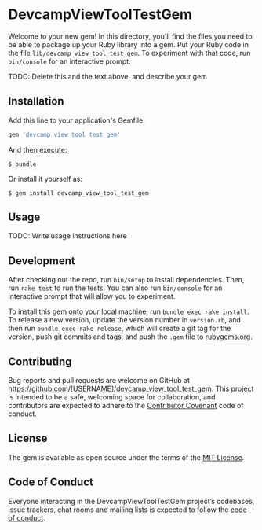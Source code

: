 # DevcampViewToolTestGem

Welcome to your new gem! In this directory, you'll find the files you need to be able to package up your Ruby library into a gem. Put your Ruby code in the file `lib/devcamp_view_tool_test_gem`. To experiment with that code, run `bin/console` for an interactive prompt.

TODO: Delete this and the text above, and describe your gem

## Installation

Add this line to your application's Gemfile:

```ruby
gem 'devcamp_view_tool_test_gem'
```

And then execute:

    $ bundle

Or install it yourself as:

    $ gem install devcamp_view_tool_test_gem

## Usage

TODO: Write usage instructions here

## Development

After checking out the repo, run `bin/setup` to install dependencies. Then, run `rake test` to run the tests. You can also run `bin/console` for an interactive prompt that will allow you to experiment.

To install this gem onto your local machine, run `bundle exec rake install`. To release a new version, update the version number in `version.rb`, and then run `bundle exec rake release`, which will create a git tag for the version, push git commits and tags, and push the `.gem` file to [rubygems.org](https://rubygems.org).

## Contributing

Bug reports and pull requests are welcome on GitHub at https://github.com/[USERNAME]/devcamp_view_tool_test_gem. This project is intended to be a safe, welcoming space for collaboration, and contributors are expected to adhere to the [Contributor Covenant](http://contributor-covenant.org) code of conduct.

## License

The gem is available as open source under the terms of the [MIT License](https://opensource.org/licenses/MIT).

## Code of Conduct

Everyone interacting in the DevcampViewToolTestGem project’s codebases, issue trackers, chat rooms and mailing lists is expected to follow the [code of conduct](https://github.com/[USERNAME]/devcamp_view_tool_test_gem/blob/master/CODE_OF_CONDUCT.md).

